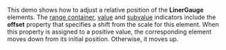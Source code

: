 This demo shows how to adjust a relative position of the **LinerGauge** elements. The [range container](/Documentation/ApiReference/UI_Components/dxLinearGauge/Configuration/rangeContainer/), [value](/Documentation/ApiReference/UI_Components/dxLinearGauge/Configuration/valueIndicator/) and [subvalue](/Documentation/ApiReference/UI_Components/dxLinearGauge/Configuration/subvalueIndicator/) indicators include the **offset** property that specifies a shift from the scale for this element. When this property is assigned to a positive value, the corresponding element moves down from its initial position. Otherwise, it moves up.
<!--split-->